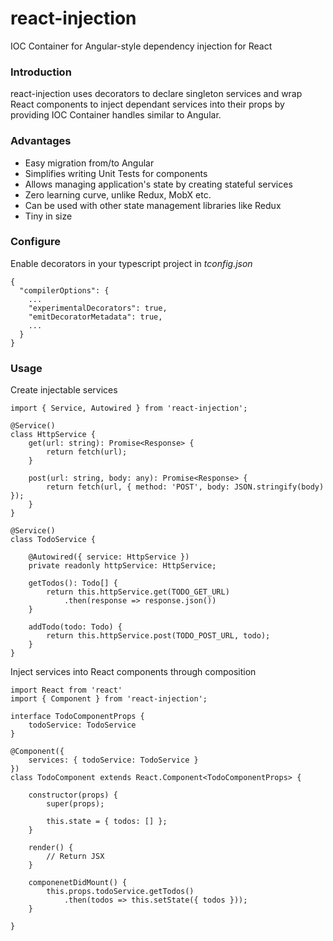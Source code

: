 # react-injection
IOC Container for Angular-style dependency injection for React

### Introduction
react-injection uses decorators to declare singleton services and wrap React components to inject dependant services into their props by providing IOC Container handles similar to Angular.

### Advantages
- Easy migration from/to Angular
- Simplifies writing Unit Tests for components
- Allows managing application's state by creating stateful services
- Zero learning curve, unlike Redux, MobX etc.
- Can be used with other state management libraries like Redux
- Tiny in size

### Configure
Enable decorators in your typescript project in *tconfig.json*
```
{
  "compilerOptions": {
    ...
    "experimentalDecorators": true,
    "emitDecoratorMetadata": true,
    ...
  }
}
```

### Usage
Create injectable services
```
import { Service, Autowired } from 'react-injection';

@Service()
class HttpService {
    get(url: string): Promise<Response> {
        return fetch(url);
    }

    post(url: string, body: any): Promise<Response> {
        return fetch(url, { method: 'POST', body: JSON.stringify(body) });
    }
}

@Service()
class TodoService {
    
    @Autowired({ service: HttpService })
    private readonly httpService: HttpService;

    getTodos(): Todo[] {
        return this.httpService.get(TODO_GET_URL)
            .then(response => response.json())
    }

    addTodo(todo: Todo) {
        return this.httpService.post(TODO_POST_URL, todo);
    }
}
```

Inject services into React components through composition

```
import React from 'react'
import { Component } from 'react-injection';

interface TodoComponentProps {
    todoService: TodoService
}

@Component({
    services: { todoService: TodoService }
})
class TodoComponent extends React.Component<TodoComponentProps> {

    constructor(props) {
        super(props);

        this.state = { todos: [] };
    }

    render() {
        // Return JSX
    }

    componenetDidMount() {
        this.props.todoService.getTodos()
            .then(todos => this.setState({ todos }));
    }

}
```